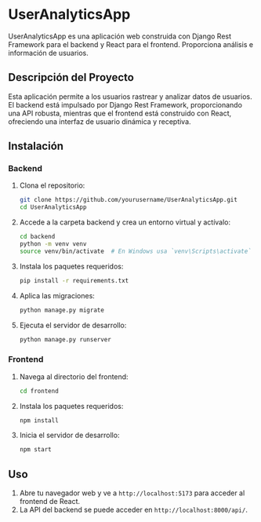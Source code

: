 # UserAnalyticsApp

UserAnalyticsApp es una aplicación web construida con Django Rest Framework para el backend y React para el frontend. Proporciona análisis e información de usuarios.

## Descripción del Proyecto

Esta aplicación permite a los usuarios rastrear y analizar datos de usuarios. El backend está impulsado por Django Rest Framework, proporcionando una API robusta, mientras que el frontend está construido con React, ofreciendo una interfaz de usuario dinámica y receptiva.

## Instalación

### Backend

1. Clona el repositorio:
    ```bash
    git clone https://github.com/yourusername/UserAnalyticsApp.git
    cd UserAnalyticsApp
    ```

2. Accede a la carpeta backend y crea un entorno virtual y actívalo:
    ```bash
    cd backend
    python -m venv venv
    source venv/bin/activate  # En Windows usa `venv\Scripts\activate`
    ```

3. Instala los paquetes requeridos:
    ```bash
    pip install -r requirements.txt
    ```

4. Aplica las migraciones:
    ```bash
    python manage.py migrate
    ```

5. Ejecuta el servidor de desarrollo:
    ```bash
    python manage.py runserver
    ```

### Frontend

1. Navega al directorio del frontend:
    ```bash
    cd frontend
    ```

2. Instala los paquetes requeridos:
    ```bash
    npm install
    ```

3. Inicia el servidor de desarrollo:
    ```bash
    npm start
    ```

## Uso

1. Abre tu navegador web y ve a `http://localhost:5173` para acceder al frontend de React.
2. La API del backend se puede acceder en `http://localhost:8000/api/`.
